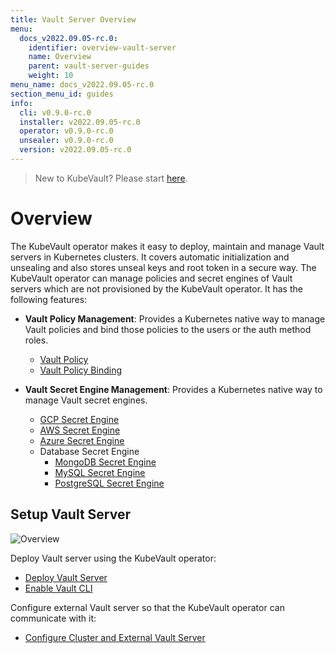 ```yaml
---
title: Vault Server Overview
menu:
  docs_v2022.09.05-rc.0:
    identifier: overview-vault-server
    name: Overview
    parent: vault-server-guides
    weight: 10
menu_name: docs_v2022.09.05-rc.0
section_menu_id: guides
info:
  cli: v0.9.0-rc.0
  installer: v2022.09.05-rc.0
  operator: v0.9.0-rc.0
  unsealer: v0.9.0-rc.0
  version: v2022.09.05-rc.0
---
```


> New to KubeVault? Please start [here](/docs/v2022.09.05-rc.0/concepts/README).

# Overview

The KubeVault operator makes it easy to deploy, maintain and manage Vault servers in Kubernetes clusters. It covers automatic initialization and unsealing and also stores unseal keys and root token in a secure way. The KubeVault operator can manage policies and secret engines of Vault servers which are not provisioned by the KubeVault operator. It has the following features:

- **Vault Policy Management**: Provides a Kubernetes native way to manage Vault policies and bind those policies to the users or the auth method roles.

  - [Vault Policy](/docs/v2022.09.05-rc.0/guides/policy-management/overview#vaultpolicy)
  - [Vault Policy Binding](/docs/v2022.09.05-rc.0/guides/policy-management/overview#vaultpolicybinding)

- **Vault Secret Engine Management**: Provides a Kubernetes native way to manage Vault secret engines.

  - [GCP Secret Engine](/docs/v2022.09.05-rc.0/guides/secret-engines/gcp/overview)
  - [AWS Secret Engine](/docs/v2022.09.05-rc.0/guides/secret-engines/aws/overview)
  - [Azure Secret Engine](/docs/v2022.09.05-rc.0/guides/secret-engines/azure/overview)
  - Database Secret Engine
    - [MongoDB Secret Engine](/docs/v2022.09.05-rc.0/guides/secret-engines/mongodb/overview)
    - [MySQL Secret Engine](/docs/v2022.09.05-rc.0/guides/secret-engines/mysql/overview)
    - [PostgreSQL Secret Engine](/docs/v2022.09.05-rc.0/guides/secret-engines/postgres/overview)

## Setup Vault Server

![Overview](/docs/v2022.09.05-rc.0/images/guides/vault-server/overview_vault_server_guide.svg)

Deploy Vault server using the KubeVault operator:

- [Deploy Vault Server](/docs/v2022.09.05-rc.0/guides/vault-server/vault-server)
- [Enable Vault CLI](/docs/v2022.09.05-rc.0/guides/vault-server/vault-server#enable-vault-cli)

 Configure external Vault server so that the  KubeVault operator can communicate with it:

- [Configure Cluster and External Vault Server](/docs/v2022.09.05-rc.0/guides/vault-server/external-vault-sever)
